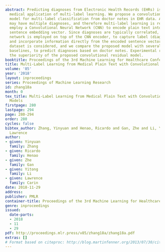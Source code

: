```yaml
---
abstract: Predicting diagnoses from Electronic Health Records (EHRs) is an important
  medical application of multi-label learning. We propose a convolutional residual
  model for multi-label classification from doctor notes in EHR data. A given patient
  may have multiple diagnoses, and therefore multi-label learning is required. We
  employ a Convolutional Neural Network (CNN) to encode plain text into a fixed-length
  sentence embedding vector. Since diagnoses are typically correlated, a deep residual
  network is employed on top of the CNN encoder, to capture label (diagnosis) dependencies
  and incorporate information directly from the encoded sentence vector. A real EHR
  dataset is considered, and we compare the proposed model with several well-known
  baselines, to predict diagnoses based on doctor notes. Experimental results demonstrate
  the superiority of the proposed convolutional residual model.
booktitle: Proceedings of the 3rd Machine Learning for Healthcare Conference
title: Multi-Label Learning from Medical Plain Text with Convolutional Residual Models
volume: '85'
year: '2018'
layout: inproceedings
series: Proceedings of Machine Learning Research
id: zhang18a
month: 0
tex_title: Multi-Label Learning from Medical Plain Text with Convolutional Residual
  Models
firstpage: 280
lastpage: 294
page: 280-294
order: 280
cycles: false
bibtex_author: Zhang, Yinyuan and Henao, Ricardo and Gan, Zhe and Li, Yitong and Carin,
  Lawrence
author:
- given: Yinyuan
  family: Zhang
- given: Ricardo
  family: Henao
- given: Zhe
  family: Gan
- given: Yitong
  family: Li
- given: Lawrence
  family: Carin
date: 2018-11-29
address: 
publisher: PMLR
container-title: Proceedings of the 3rd Machine Learning for Healthcare Conference
genre: inproceedings
issued:
  date-parts:
  - 2018
  - 11
  - 29
pdf: http://proceedings.mlr.press/v85/zhang18a/zhang18a.pdf
extras: []
# Format based on citeproc: http://blog.martinfenner.org/2013/07/30/citeproc-yaml-for-bibliographies/
---
```


